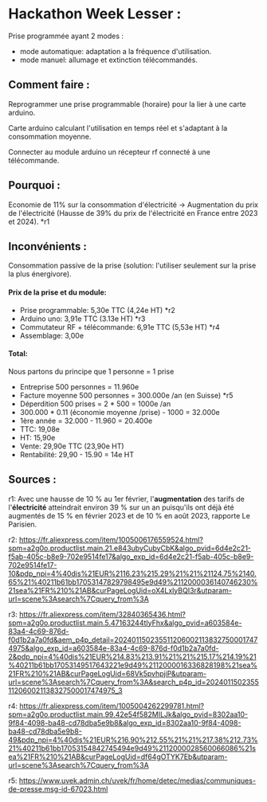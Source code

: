 # Hackathon Week Lesser :

Prise programmée ayant 2 modes :

- mode automatique: adaptation a la fréquence d'utilisation. 
- mode manuel: allumage et extinction télécommandés.

## Comment faire :

Reprogrammer une prise programmable (horaire) pour la lier à une carte arduino. <br>

Carte arduino calculant l'utilisation en temps réel et s'adaptant à la consommation moyenne. <br>

Connecter au module arduino un récepteur rf connecté à une télécommande. <br>

## Pourquoi :

Economie de 11% sur la consommation d'électricité -> Augmentation du prix de l'électricité (Hausse de 39% du prix de l'électricité en France entre 2023 et 2024). *r1

## Inconvénients :

Consommation passive de la prise (solution: l'utiliser seulement sur la prise la plus énergivore).

#### Prix de la prise et du module:

- Prise programmable: 5,30e TTC (4,24e HT) *r2
- Arduino uno: 3,91e TTC (3.13e HT) *r3
- Commutateur RF + télécommande: 6,91e TTC (5,53e HT) *r4
- Assemblage: 3,00e

#### Total:

Nous partons du principe que 1 personne = 1 prise

- Entreprise 500 personnes = 11.960e
- Facture moyenne 500 personnes = 300.000e /an (en Suisse) *r5
- Déperdition 500 prises = 2 * 500 = 1000e /an
- 300.000 * 0.11 (économie moyenne /prise) - 1000 = 32.000e
- 1ère année = 32.000 - 11.960 = 20.400e <br>
- TTC: 19,08e
- HT: 15,90e
- Vente: 29,90e TTC (23,90e HT)
- Rentabilité: 29,90 - 15.90 = 14e HT

## Sources :

r1: Avec une hausse de 10 % au 1er février, l'**augmentation** des tarifs de l'**électricité** atteindrait environ 39 % sur un an puisqu'ils ont déjà été augmentés de 15 % en février 2023 et de 10 % en août 2023, rapporte Le Parisien. <br>

r2: https://fr.aliexpress.com/item/1005006176559524.html?spm=a2g0o.productlist.main.21.e843ubyCubyCbK&algo_pvid=6d4e2c21-f5ab-405c-b8e9-702e9514fe17&algo_exp_id=6d4e2c21-f5ab-405c-b8e9-702e9514fe17-10&pdp_npi=4%40dis%21EUR%2116.23%215.29%21%21%21124.75%2140.65%21%40211b61bb17053147829798495e9d49%2112000036140746230%21sea%21FR%210%21AB&curPageLogUid=oX4LxlyBQI3r&utparam-url=scene%3Asearch%7Cquery_from%3A <br>

r3: https://fr.aliexpress.com/item/32840365436.html?spm=a2g0o.productlist.main.5.47163244tIyFhx&algo_pvid=a603584e-83a4-4c69-876d-f0d1b2a7a0fd&aem_p4p_detail=2024011502355112060021138327500017474975&algo_exp_id=a603584e-83a4-4c69-876d-f0d1b2a7a0fd-2&pdp_npi=4%40dis%21EUR%214.83%213.91%21%21%215.17%214.19%21%40211b61bb17053149517643221e9d49%2112000016336828198%21sea%21FR%210%21AB&curPageLogUid=68Vk5pvhpjiP&utparam-url=scene%3Asearch%7Cquery_from%3A&search_p4p_id=2024011502355112060021138327500017474975_3 <br>

r4: https://fr.aliexpress.com/item/1005004262299781.html?spm=a2g0o.productlist.main.99.42e54f582MILJk&algo_pvid=8302aa10-9f84-4098-ba48-cd78dba5e9b8&algo_exp_id=8302aa10-9f84-4098-ba48-cd78dba5e9b8-49&pdp_npi=4%40dis%21EUR%216.90%212.55%21%21%217.38%212.73%21%40211b61bb17053154842745494e9d49%2112000028560066086%21sea%21FR%210%21AB&curPageLogUid=df64gOTYK7Eb&utparam-url=scene%3Asearch%7Cquery_from%3A <br>

r5: https://www.uvek.admin.ch/uvek/fr/home/detec/medias/communiques-de-presse.msg-id-67023.html <br>
